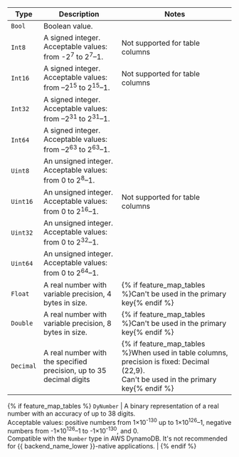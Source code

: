 | Type | Description | Notes |
| ----- | ----- | ----- |
| `Bool ` | Boolean value. |
| `Int8` | A signed integer.<br/>Acceptable values: from -2<sup>7</sup> to 2<sup>7</sup>–1. | Not supported for table columns |
| `Int16` | A signed integer.<br/>Acceptable values: from –2<sup>15</sup> to 2<sup>15</sup>–1. | Not supported for table columns |
| `Int32` | A signed integer.<br/>Acceptable values: from –2<sup>31</sup> to 2<sup>31</sup>–1. |
| `Int64` | A signed integer.<br/>Acceptable values: from –2<sup>63</sup> to 2<sup>63</sup>–1. |
| `Uint8` | An unsigned integer.<br/>Acceptable values: from 0 to 2<sup>8</sup>–1. |
| `Uint16` | An unsigned integer.<br/>Acceptable values: from 0 to 2<sup>16</sup>–1. | Not supported for table columns |
| `Uint32` | An unsigned integer.<br/>Acceptable values: from 0 to 2<sup>32</sup>–1. |
| `Uint64` | An unsigned integer.<br/>Acceptable values: from 0 to 2<sup>64</sup>–1. |
| `Float` | A real number with variable precision, 4 bytes in size. | {% if feature_map_tables %}Can't be used in the primary key{% endif %} |
| `Double` | A real number with variable precision, 8 bytes in size. | {% if feature_map_tables %}Can't be used in the primary key{% endif %} |
| `Decimal` | A real number with the specified precision, up to 35 decimal digits | {% if feature_map_tables %}When used in table columns, precision is fixed: Decimal (22,9).</br>Can't be used in the primary key{% endif %} |

{% if feature_map_tables %}
`DyNumber` | A binary representation of a real number with an accuracy of up to 38 digits.<br/>Acceptable values: positive numbers from 1×10<sup>-130</sup> up to 1×10<sup>126</sup>–1,  negative numbers from -1×10<sup>126</sup>–1 to -1×10<sup>-130</sup>, and 0.<br/>Compatible with the  `Number` type in AWS DynamoDB. It's not recommended for {{ backend_name_lower }}-native applications.  |
{% endif %}

